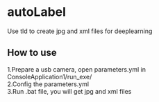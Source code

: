 # autoLabel
Use tld to create jpg and xml files for deeplearning

## How to use
1.Prepare a usb camera, open parameters.yml in ConsoleApplication1/run_exe/ <br>
2.Config the parameters.yml <br>
3.Run .bat file, you will get jpg and xml files
